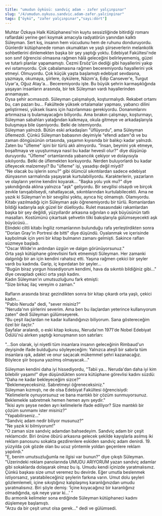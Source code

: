 ```yaml
---
title: "umudun öyküsü: sandviç adam - zafer yalçınpınar"
slug: "/4/umudun.oykusu.sandvic.adam-zafer.yalcinpinar"
tags: ["öykü", "zafer yalçınpınar","sayı:dört"]
---
```

Muhtar Özkaya Halk Kütüphanesi'nin kuytu sessizliğinde bitirdiği romanı
raflardaki yerine geri koymak amacıyla radyatörün yanından kalktı
Süleyman. Sert kış, insanın hem vücudunu hem de ruhunu donduruyordu.\
Günlerdir kütüphanede roman okumaktan ve yaşlı şiirseverlerin melankolik
sohbetlerini dinlemekten başka bir şey yaptığı yoktu. Edebiyat
Fakültesi'nde son sınıf öğrencisi olmasına rağmen hâlâ geleceğini
belirleyememiş, güzel ve tutarlı planlar yapamamıştı. Cezmi Ersöz'ün
dediği gibi hayallerini yakıp evi ısıtamıyordu. Çok çabalamasına rağmen
beceremiyordu hayallerini yok etmeyi. Olmuyordu. Çok küçük yaşta
başlamıştı edebiyat sevdasına, yazmaya, okumaya, şiirlere, öykülere,
Nâzım'a, Edip Cansever'e, Turgut Uyar'a, Oğuz Atay'a... Beceremiyordu
işte. Bu büyük şehrin karmaşıklığında yaşayan insanların arasında, bir
tek Süleyman vardı hayallerinden arınamayan.\
Oysa şehir acımasızdı. Süleyman çalışmalıydı, koşturmalıydı. Rekabet
ortamı bu, can pazarı bu... Fakültede yüksek ortalamalar yapması,
yabancı dilini geliştirmesi, yüksek lisans için hazırlanması
gerekiyordu. Donanımlarını artırmazsa iş bulamayacağını biliyordu. Ama
bırakın çalışmayı, koşturmayı, Süleyman sabahları yatağından kalkmaya,
okula gitmeye ve arkadaşlarıyla buluşmaya bile üşeniyordu. Belki de
istemiyordu.\
Süleyman yalnızdı. Bütün eski arkadaşları "üflüyordu", ama Süleyman
üflemezdi. Çünkü Süleyman babasının deyimiyle "efendi adam"dı ve bu
zaman döngüsünün ortasında, yaşamın kıyısında bir balıkçı kadar
yalnızdı. Zaten bu "üfleme" işini bir türlü aklı almıyordu. "İnsan,
beynini yok etmeye, boşaltmaya ve uyuşturmaya nasıl bu kadar hevesli
olur?" diye düşünüp duruyordu. "Üfleme" ortamlarında yabancılık çekiyor
ve dolayısıyla sıkılıyordu. Belki de üflemekten korkuyordu. Nerden
buluyorlardı bu kadar üfleyecek malzemeyi? Bu "üfleme" işi, yasadışı
değil miydi?\
"Ne olacak bu işlerin sonu?" gibi ölümcül sıkıntılardan sadece edebiyat
dünyasının sarmalında yaşayarak kurtulabiliyordu. Karakterlerin,
yazarların ve olayların yerine kendini koyarak... "Başka yolu yok mu?"
diye yakındığında aklına yalnızca "aşk" geliyordu. Bir sevgilisi olsaydı
ve birçok zevkle tanışabilseydi, rahatlayacak, sıkıntılarından
kurtulabilecekti. Ama ne yazık ki Süleyman'ın bir sevgilisi yoktu,
ayrıca hiç olmamıştı. Olamıyordu. Kitabı yazılmadığı için Süleyman aşkı
öğrenemiyordu bir türlü. Romanlardan bildiği kadarıyla aşk güzel bir
düelloydu. Rulet masasındaki rakamlardan başka bir şey değildi,
yüzyıllardır arkasına sığınılan o aşk büyüsünün tatlı masalları.
Kostümünü çıkartsak şehvetin tilki bakışlarıyla gülümseyecekti aşk
büyücüsü...\
Elindeki ciltli kitabı İngiliz romanlarının bulunduğu rafa
yerleştirdikten sonra "Dorian Gray'in Portresi de bitti" diye düşündü.
Oyalanmak ve içerisinde kaybolmak için yeni bir kitap bulmanın zamanı
gelmişti. Sakince rafları süzmeye başladı.\
"Oscar Wilde'ın ardından üzgün ve dalgın görünüyorsunuz."\
Orta yaşlı kütüphane görevlisini fark etmemişti Süleyman. Her zamanki
dalgınlığı bir an için kendini rahatsız etti. Yaşına rağmen çekici bir
şeyler vardı bu kadında. Garip, iç kıpırdatan bir şeyler...\
"Bugün biraz yorgun hissediyorum kendimi, hava da sıkıntılı bildiğiniz
gibi..." diye cevapladı çekici orta yaşlı kadını.\
Kadın Süleyman'ın umutsuzluğunu fark etmişti:\
"Size birkaç ilaç vereyim o zaman."

Rafların arasında biraz gezindikten sonra bir kitap çıkardı orta yaşlı,
çekici kadın...\
"Pablo Neruda" dedi, "sever misiniz?"\
"Neruda'nın şiirlerini severim. Ama ben bu ilaçlardan yeterince
kullanıyorum zaten" dedi Süleyman gülümseyerek.\
"Bu çeşit ilaçlardan ne kadar kullandığınızı biliyorum. Sana
göstereceğim özel bir ilaçtır."\
Sayfalar aralandı, o eski kitap kokusu, Neruda'nın 1971'de Nobel
Edebiyat Ödülü'nü alırken yaptığı konuşmanın son satırları:

"...Son olarak, iyi niyetli tüm insanlara insanın geleceğinin Rimbaud'un
deyişinde ifade bulduğunu söyleyeceğim: Yalnızca ateşli bir sabırla tüm
insanlara ışık, adalet ve onur saçacak mükemmel şehri kazanacağız.
Böylece şiir boşuna yazılmış olmayacak..."

Süleyman kendini daha iyi hissediyordu, "Tabii ya... Neruda'dan daha iyi
kim bilebilir yaşamı!" diye düşündükten sonra kütüphane görevlisi kadını
süzdü:\
"Daha ne kadar bekleyeceğim sizce?"\
"Beklemeyeceksiniz. Sabretmeyi öğreneceksiniz."\
Süleyman kızmıştı, ne de olsa Edebiyat Fakültesi öğrencisiydi:\
"Kelimelerle oynuyorsunuz ve bana mantıklı bir çözüm sunmuyorsunuz.
Beklemekle sabretmek hemen hemen aynı şeydir."\
"İkisi aynı şeyse neden ayrı kelimelerle ifade ediliyor? Size mantıklı
bir çözüm sunmamı ister misiniz?"\
"Yapabilirseniz..."\
"Sandviç adam nedir biliyor musunuz?"\
"Ne yazık ki bilmiyorum!"\
"O zaman size sandviç adamdan bahsedeyim. Sandviç adam bir çeşit
reklamcıdır. Biri önüne öbürü arkasına gelecek şekilde kayışlarla
asılmış iki reklam panosunu sokakta gezdirenlere eskiden sandviç adam
denirdi. 19. yüzyılda çok gözde olan bu ucuz yöntemle yoldan geçenlere
reklam yapılırdı."\
"E, benim umutsuzluğumla ne ilgisi var bunun?" diye çıkıştı Süleyman.\
"Üzerindeki reklam panolarında UMUDU ARIYORUM yazan
sandviç adamlar gibi sokaklarda dolaşarak olmaz bu iş. Umudu kendi
içinizde yaratmalısınız. Çünkü başkası size umut veremez bu devirde.
Eğer umutla beslenmek istiyorsanız, yaratabileceğiniz şeylerin farkına
varın. Umut dolu şeyleri gözlemlemeli, içine sıkıştığınız kalıplaşmış
karanlığınızdan umudu yaratmalısınız. Biri şöyle demiş: 'İçine
koyacağınız bir karanlığınız olmadığında, ışık neye yarar ki...' "\
Bu armonik kelimeler sona erdiğinde Süleyman kütüphaneci kadını
düşlemeye başlamıştı.\
"Arzu da bir çeşit umut olsa gerek..." dedi ve gülümsedi.

